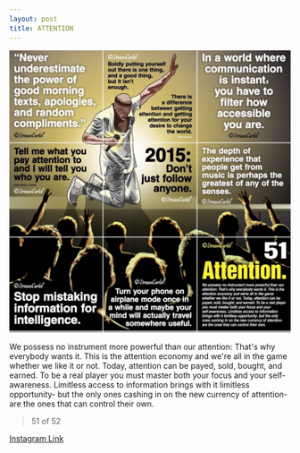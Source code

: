 ```yaml
---
layout: post
title: ATTENTION
---
```


![51 ATTENTION](/images/dc51.jpg)

We possess no instrument more powerful than our attention: That's why everybody wants it. This is the attention economy and we're all in the game whether we like it or not. Today, attention can be payed, sold, bought, and earned. To be a real player you must master both your focus and your self-awareness. Limitless access to information brings with it limitless opportunity- but the only ones cashing in on the new currency of attention- are the ones that can control their own.

> 51 of 52

[Instagram Link](https://www.instagram.com/p/5doBqlxMvp/)
